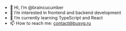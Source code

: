 - 👋 Hi, I’m @braincucumber
- 👀 I’m interested in frontend and backend development
- 🌱 I’m currently learning TypeScript and React
- 📫 How to reach me: contact@busyg.ru

<!---
braincucumber/braincucumber is a ✨ special ✨ repository because its `README.md` (this file) appears on your GitHub profile.
You can click the Preview link to take a look at your changes.
--->
